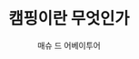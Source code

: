 ---
title: 캠핑이란 무엇인가
author: 매슈 드 어베이투어
slug: zoavlddlfksandjtdlsrk 
category: book 
coverUrl: http://image.kyobobook.co.kr/images/book/large/606/l9788960173606.jpg
series: art
---